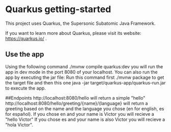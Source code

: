 # Quarkus getting-started

This project uses Quarkus, the Supersonic Subatomic Java Framework.

If you want to learn more about Quarkus, please visit its website: https://quarkus.io/ .

## Use the app
Using the following command ./mvnw compile quarkus:dev you will run the app in dev mode in the port 8080 of your localhost.
You can also run the app by executing the jar file: Run this command first ./mvnw package to get the target file and then this one java -jar target/quarkus-app/quarkus-run.jar to execute the app.

##Endpoints
http://localhost:8080/hello will return a simple "hello"
http://localhost:8080/hello/greeting/{name}/{language} will return a greeting based on the name and the language you chose (en for english, es for español).
If you chose en and your name is Victor you will recieve a "hello Victor"
If you chose es and your name is also Victor you will recieve a "hola Victor".

